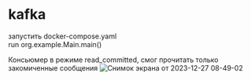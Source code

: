 # kafka
запустить docker-compose.yaml  
run org.example.Main.main()

Консьюмер в режиме read_committed, смог прочитать только закомиченные сообщения
![Снимок экрана от 2023-12-27 08-49-02](https://github.com/sunbleaks/kafka/assets/144436024/9b45765b-f37f-40da-81e4-32ceb19e2828)

